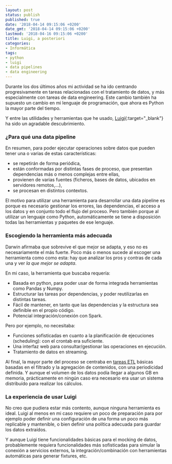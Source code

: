 ```yaml
---
layout: post
status: publish
published: true
date: '2018-04-14 09:15:06 +0200'
date_gmt: '2018-04-14 09:15:06 +0200'
lastmod: '2018-04-16 09:15:06 +0200'
title: Luigi, a posteriori
categories:
- Informática
tags:
- python
- luigi
- data pipelines
- data engineering
---
```

Durante los dos últimos años mi actividad se ha ido centrando progresivamente en tareas relacionadas con el tratamiento de datos, y más especialmente con tareas de data engineering. Este cambio también ha supuesto un cambio en mi lenguaje de programación, que ahora es Python la mayor parte del tiempo.

Y entre las utilidades y herramientas que he usado, [Luigi][luigi]{:target="_blank"} ha sido un agradable descubrimiento.
<!--more-->
### ¿Para qué una data pipeline
En resumen, para poder ejecutar operaciones sobre datos que pueden tener una o varias de estas características:
* se repetirán de forma periódica,
* están conformadas por distintas fases de proceso, que presentan dependencias más o menos complejas entre ellas,
* provienen de varias fuentes (ficheros, bases de datos, ubicados en servidores remotos,...),
* se procesan en distintos contextos.

El motivo para utilizar una herramienta para desarrollar una data pipeline es porque es necesario gestionar los errores, las dependencias, el acceso a los datos y en conjunto todo el flujo del proceso. Pero también porque al utilizar un lenguaje como Python, automáticamente se tiene a disposición todas las herramientas y paquetes de ese lenguaje.

### Escogiendo la herramienta más adecuada

Darwin afirmaba que sobrevive el que mejor se adapta, y eso no es necesariamente el más fuerte. Poco más o menos sucede al escoger una herramienta como como esta: hay que analizar los pros y contras de cada una y ver *la que mejor se adapta*.

En mi caso, la herramienta que buscaba requería:
* Basada en python, para poder usar de forma integrada herramientas como Pandas y Numpy.
* Estructurar las tareas por dependencias, y poder reutilizarlas en distintas tareas.
* Fácil de mantener, en tanto que las dependencias y la estructura sea definible en el propio código.
* Potencial integración/conexión con Spark.

Pero por ejemplo, no necesitaba:
* Funciones sofisticadas en cuanto a la planificación de ejecuciones (scheduling): con el crontab era suficiente.
* Una interfaz web para consultar/gestionar las operaciones en ejecución.
* Tratamiento de datos en streaming.

Al final, la mayor parte del proceso se centraba en [tareas ETL][etl] básicas basadas en el filtrado y la agregación de contenidos, con una periodicidad definida. Y aunque el volumen de los datos podía llegar a algunos GB en memoria, prácticamente en ningún caso era necesario era usar un sistema distribuído para realizar los cálculos.

### La experiencia de usar Luigi

No creo que pudiera estar más contento, aunque ninguna herramienta es ideal.  Luigi al menos en mi caso requiere un poco de preparación para por ejemplo poder definir una configuración de una forma un poco más replicable y mantenible, o bien definir una política adecuada para guardar los datos extraídos.

Y aunque Luigi tiene funcionalidades básicas para el mocking de datos, probablemente requiera funcionalidades más sofisticadas para simular la conexión a servicios externos, la integración/combinación con herramientas automáticas para generar fixtures, etc.


[luigi]: https://luigi.readthedocs.io/en/latest/
[etl]: https://en.wikipedia.org/wiki/Extract,_transform,_load
